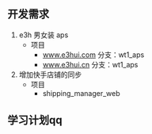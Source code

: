 ## 开发需求
1. e3h 男女装 aps
    - 项目
        - www.e3hui.com  分支：wt1_aps
        - www.e3hui.cn 分支：wt1_aps
2. 增加快手店铺的同步
    - 项目
        - shipping_manager_web
## 学习计划qq
